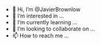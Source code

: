 - 👋 Hi, I’m @JavierBrownlow
- 👀 I’m interested in ...
- 🌱 I’m currently learning ...
- 💞️ I’m looking to collaborate on ...
- 📫 How to reach me ...

<!---
JavierBrownlow/JavierBrownlow is a ✨ special ✨ repository because its `README.md` (this file) appears on your GitHub profile.
You can click the Preview link to take a look at your changes.
--->
